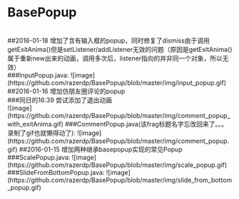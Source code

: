 # BasePopup
</br>
##2016-01-18 增加了含有输入框的popup，同时修复了dismiss由于调用getExitAnima()但是setListener/addListener无效的问题（原因是getExitAnima()
属于重新new出来的动画，调用多次后，listener指向的并非同一个对象，所以无效）</br>
###InputPopup.java:
![image](https://github.com/razerdp/BasePopup/blob/master/img/input_popup.gif)
##2016-01-16 增加仿朋友圈评论的popup</br>
###同日的16:39 尝试添加了退出动画</br>
![image](https://github.com/razerdp/BasePopup/blob/master/img/comment_popup_with_exitAnima.gif)
###CommentPopup.java(该frag标题名字忘改回来了。。。录制了gif也就懒得动了):
![image](https://github.com/razerdp/BasePopup/blob/master/img/comment_popup.gif)
##2016-01-15 增加两种继承basepopup实现的常见Popup</br>
###ScalePopup.java:
![image](https://github.com/razerdp/BasePopup/blob/master/img/scale_popup.gif)
###SlideFromBottomPopup.java:
![image](https://github.com/razerdp/BasePopup/blob/master/img/slide_from_bottom_popup.gif)

